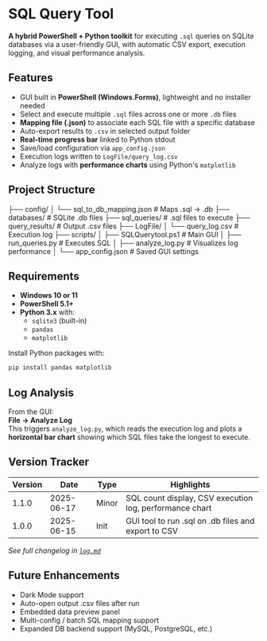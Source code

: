# SQL Query Tool

**A hybrid PowerShell + Python toolkit** for executing `.sql` queries on SQLite databases via a user-friendly GUI, with automatic CSV export, execution logging, and visual performance analysis.

## Features

- GUI built in **PowerShell (Windows.Forms)**, lightweight and no installer needed
- Select and execute multiple `.sql` files across one or more `.db` files
- **Mapping file (.json)** to associate each SQL file with a specific database
- Auto-export results to `.csv` in selected output folder
- **Real-time progress bar** linked to Python stdout
- Save/load configuration via `app_config.json`
- Execution logs written to `LogFile/query_log.csv`
- Analyze logs with **performance charts** using Python's `matplotlib`

## Project Structure


├── config/
│   └── sql_to_db_mapping.json         # Maps .sql → .db
├── databases/                         # SQLite .db files
├── sql_queries/                       # .sql files to execute
├── query_results/                     # Output .csv files
├── LogFile/
│   └── query_log.csv                  # Execution log
├── scripts/
│   ├── SQLQuerytool.ps1              # Main GUI
│   ├── run_queries.py                # Executes SQL
│   ├── analyze_log.py                # Visualizes log performance
│   └── app_config.json               # Saved GUI settings


## Requirements

- **Windows 10 or 11**
- **PowerShell 5.1+**
- **Python 3.x** with:
  - `sqlite3` (built-in)
  - `pandas`
  - `matplotlib`

Install Python packages with:

```bash
pip install pandas matplotlib
```

## Log Analysis

From the GUI:  
**File → Analyze Log**  
This triggers `analyze_log.py`, which reads the execution log and plots a **horizontal bar chart** showing which SQL files take the longest to execute.

## Version Tracker

| Version | Date       | Type    | Highlights                                                             |
|---------|------------|---------|------------------------------------------------------------------------|
| 1.1.0   | 2025-06-17 | Minor | SQL count display, CSV execution log, performance chart                |
| 1.0.0   | 2025-06-15 | Init  | GUI tool to run .sql on .db files and export to CSV                    |

_See full changelog in [`log.md`](./log.md)_

## Future Enhancements

- Dark Mode support
- Auto-open output .csv files after run
- Embedded data preview panel
- Multi-config / batch SQL mapping support
- Expanded DB backend support (MySQL, PostgreSQL, etc.)